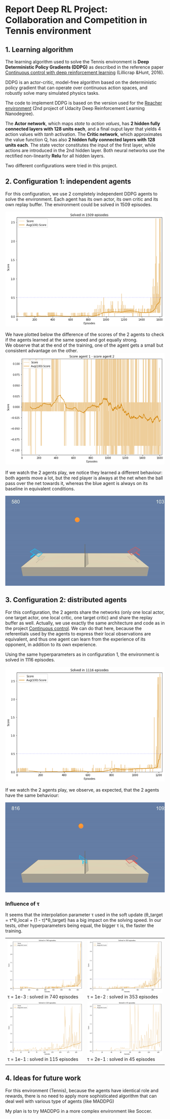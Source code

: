 # Report Deep RL Project: Collaboration and Competition in Tennis environment



## 1. Learning algorithm

The learning algorithm used to solve the Tennis environment is **Deep Deterministic Policy Gradients (DDPG)** as described in the reference paper [Continuous control with deep reinforcement learning](https://arxiv.org/abs/1509.02971) (Lillicrap &Hunt, 2016). 

DDPG is an actor-critic, model-free algorithm based on the deterministic policy gradient that can operate over continuous action spaces, and robustly solve many simulated physics tasks.

The code to implement DDPG is based on the version used for the [Reacher environment](../p2_continuous-control) (2nd project of Udacity Deep Reinforcement Learning Nanodegree). 

The **Actor network**, which maps *state* to *action values*, has **2 hidden fully connected layers with 128 units each**, and a final ouput layer that yields 4 action values with *tanh* activation.
The **Critic network**, which approximates the value function Q, has also **2 hidden fully connected layers with 128 units each**. The state vector constitutes the input of the first layer, while actions are introduced in the 2nd hidden layer.
Both neural networks use the rectified non-linearity **Relu** for all hidden layers.

Two different configurations were tried in this project.


## 2. Configuration 1: independent agents

For this configuration, we use 2 completely independent DDPG agents to solve the environment. Each agent has its own actor, its own critic and its own replay buffer.
The environment could be solved in 1509 episodes.

![2 independent agents](img/scores_1509.png)

We have plotted below the difference of the scores of the 2 agents to check if the agents learned at the same speed and got equally strong.  
We observe that at the end of the training, one of the agent gets a small but consistent advantage on the other.
![Delta scores](img/delta_scores_1509.png)

If we watch the 2 agents play, we notice they learned a different behaviour: both agents move a lot, but the red player is always at the net when the ball pass over the net towards it, whereas the blue agent is always on its baseline in equivalent conditions.

![A 2 independent agents match](img/1509_0vs1.gif)

## 3. Configuration 2: distributed agents

For this configuration, the 2 agents share the networks (only one local actor, one target actor, one local critic, one target critic) and share the replay buffer as well. Actually, we use exactly the same architecture and code as in the project [Continuous control](../p2_continuous-control). We can do that here, because the referentials used by the agents to express their local observations are equivalent, and thus one agent can learn from the experience of its opponent, in addition to its own experience.

Using the same hyperparameters as in configuration 1, the environment is solved in 1116 episodes.

![2 distributed agents](img/scores_1116.png)

If we watch the 2 agents play, we observe, as expected, that the 2 agents have the same behaviour:

![A match](img/1116.gif)

### Influence of τ

It seems that the interpolation parameter τ used in the soft update (θ_target = τ*θ_local + (1 - τ)*θ_target) has a big impact on the solving speed.
In our tests, other hyperparameters being equal, the bigger τ is, the faster the training.

|||
|---|---|
|![tau = 1e-3](img/tau_1e-3.png)τ = 1e-3 : solved in 740 episodes|![tau = 1e-2](img/tau_1e-2.png)τ = 1e-2 : solved in 353 episodes|
|![tau = 1e-1](img/tau_1e-1.png)τ = 1e-1 : solved in 115 episodes|![tau = 2e-1](img/tau_2e-1.png)τ = 2e-1 : solved in 45 episodes|
|||


## 4. Ideas for future work
For this environment (Tennis), because the agents have identical role and rewards, there is no need to apply more sophisticated algorithm that can deal well with various type of agents (like MADDPG)

My plan is to try MADDPG in a more complex environment like Soccer.
